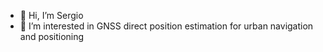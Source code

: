- 👋 Hi, I’m Sergio
- 👀 I’m interested in GNSS direct position estimation for urban navigation and positioning
<!--- 🌱 I’m currently learning ...
- 💞️ I’m looking to collaborate on 
- 📫 How to reach me ...
- 😄 Pronouns: ...
- ⚡ Fun fact: ...>

<!---
Sergio-Vicenzo/Sergio-Vicenzo is a ✨ special ✨ repository because its `README.md` (this file) appears on your GitHub profile.
You can click the Preview link to take a look at your changes.
--->
